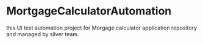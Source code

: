 # MortgageCalculatorAutomation
this UI test automation project for Morgage calculator application repository and managed by silver team. 
